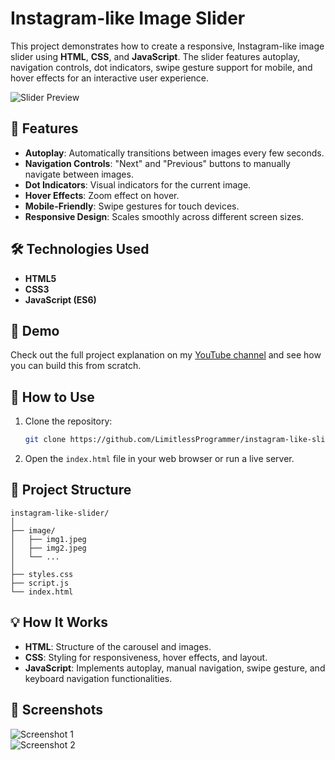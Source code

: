 # Instagram-like Image Slider

This project demonstrates how to create a responsive, Instagram-like image slider using **HTML**, **CSS**, and **JavaScript**. The slider features autoplay, navigation controls, dot indicators, swipe gesture support for mobile, and hover effects for an interactive user experience.

![Slider Preview](image/slider_preview.jpg) 

## 🚀 Features

- **Autoplay**: Automatically transitions between images every few seconds.
- **Navigation Controls**: "Next" and "Previous" buttons to manually navigate between images.
- **Dot Indicators**: Visual indicators for the current image.
- **Hover Effects**: Zoom effect on hover.
- **Mobile-Friendly**: Swipe gestures for touch devices.
- **Responsive Design**: Scales smoothly across different screen sizes.

## 🛠️ Technologies Used

- **HTML5**
- **CSS3**
- **JavaScript (ES6)**

## 🎥 Demo

Check out the full project explanation on my [YouTube channel](https://www.youtube.com/@LimitlessProgrammer) and see how you can build this from scratch.

## 🚩 How to Use

1. Clone the repository:
    ```bash
    git clone https://github.com/LimitlessProgrammer/instagram-like-slider.git
    ```
2. Open the `index.html` file in your web browser or run a live server.

## 📂 Project Structure

```
instagram-like-slider/
│
├── image/
│   ├── img1.jpeg
│   ├── img2.jpeg
│   └── ...
│
├── styles.css
├── script.js
└── index.html
```

## 💡 How It Works

- **HTML**: Structure of the carousel and images.
- **CSS**: Styling for responsiveness, hover effects, and layout.
- **JavaScript**: Implements autoplay, manual navigation, swipe gesture, and keyboard navigation functionalities.

## 🌟 Screenshots

![Screenshot 1](image/1%20(2).png)  
![Screenshot 2](image/2%20(2).png)


